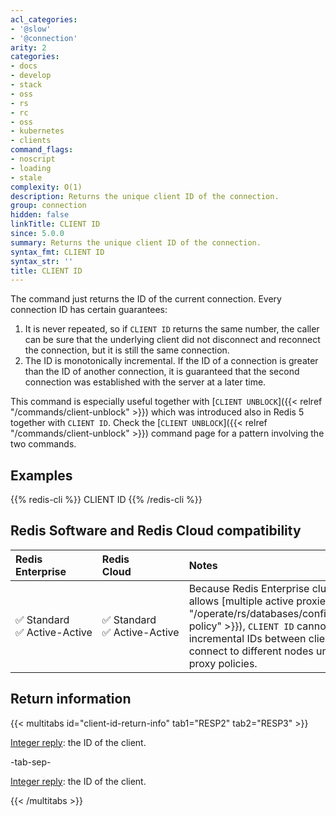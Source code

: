 ```yaml
---
acl_categories:
- '@slow'
- '@connection'
arity: 2
categories:
- docs
- develop
- stack
- oss
- rs
- rc
- oss
- kubernetes
- clients
command_flags:
- noscript
- loading
- stale
complexity: O(1)
description: Returns the unique client ID of the connection.
group: connection
hidden: false
linkTitle: CLIENT ID
since: 5.0.0
summary: Returns the unique client ID of the connection.
syntax_fmt: CLIENT ID
syntax_str: ''
title: CLIENT ID
---
```

The command just returns the ID of the current connection. Every connection
ID has certain guarantees:

1. It is never repeated, so if `CLIENT ID` returns the same number, the caller can be sure that the underlying client did not disconnect and reconnect the connection, but it is still the same connection.
2. The ID is monotonically incremental. If the ID of a connection is greater than the ID of another connection, it is guaranteed that the second connection was established with the server at a later time.

This command is especially useful together with [`CLIENT UNBLOCK`]({{< relref "/commands/client-unblock" >}}) which was
introduced also in Redis 5 together with `CLIENT ID`. Check the [`CLIENT UNBLOCK`]({{< relref "/commands/client-unblock" >}}) command page for a pattern involving the two commands.

## Examples

{{% redis-cli %}}
CLIENT ID
{{% /redis-cli %}}

## Redis Software and Redis Cloud compatibility

| Redis<br />Enterprise | Redis<br />Cloud | <span style="min-width: 9em; display: table-cell">Notes</span> |
|:----------------------|:-----------------|:------|
| <span title="Supported">&#x2705; Standard</span><br /><span title="Supported"><nobr>&#x2705; Active-Active</nobr></span> | <span title="Supported">&#x2705; Standard</span><br /><span title="Supported"><nobr>&#x2705; Active-Active</nobr></span> | Because Redis Enterprise clustering allows [multiple active proxies]({{< relref "/operate/rs/databases/configure/proxy-policy" >}}), `CLIENT ID` cannot guarantee incremental IDs between clients that connect to different nodes under multi proxy policies. |

## Return information

{{< multitabs id="client-id-return-info" 
    tab1="RESP2" 
    tab2="RESP3" >}}

[Integer reply](../../develop/reference/protocol-spec#integers): the ID of the client.

-tab-sep-

[Integer reply](../../develop/reference/protocol-spec#integers): the ID of the client.

{{< /multitabs >}}
